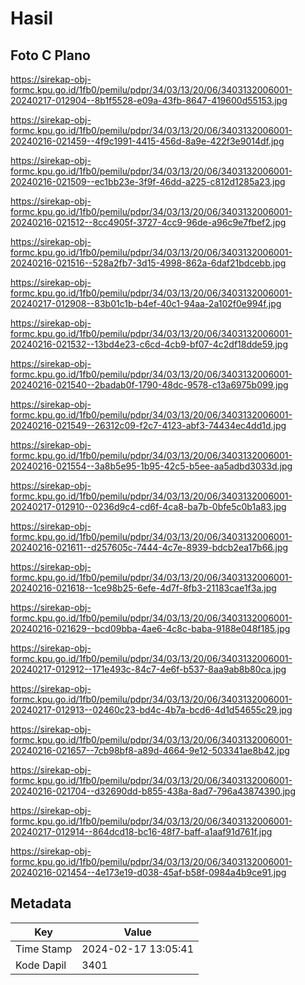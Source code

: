 # Hasil

## Foto C Plano

https://sirekap-obj-formc.kpu.go.id/1fb0/pemilu/pdpr/34/03/13/20/06/3403132006001-20240217-012904--8b1f5528-e09a-43fb-8647-419600d55153.jpg

https://sirekap-obj-formc.kpu.go.id/1fb0/pemilu/pdpr/34/03/13/20/06/3403132006001-20240216-021459--4f9c1991-4415-456d-8a9e-422f3e9014df.jpg

https://sirekap-obj-formc.kpu.go.id/1fb0/pemilu/pdpr/34/03/13/20/06/3403132006001-20240216-021509--ec1bb23e-3f9f-46dd-a225-c812d1285a23.jpg

https://sirekap-obj-formc.kpu.go.id/1fb0/pemilu/pdpr/34/03/13/20/06/3403132006001-20240216-021512--8cc4905f-3727-4cc9-96de-a96c9e7fbef2.jpg

https://sirekap-obj-formc.kpu.go.id/1fb0/pemilu/pdpr/34/03/13/20/06/3403132006001-20240216-021516--528a2fb7-3d15-4998-862a-6daf21bdcebb.jpg

https://sirekap-obj-formc.kpu.go.id/1fb0/pemilu/pdpr/34/03/13/20/06/3403132006001-20240217-012908--83b01c1b-b4ef-40c1-94aa-2a102f0e994f.jpg

https://sirekap-obj-formc.kpu.go.id/1fb0/pemilu/pdpr/34/03/13/20/06/3403132006001-20240216-021532--13bd4e23-c6cd-4cb9-bf07-4c2df18dde59.jpg

https://sirekap-obj-formc.kpu.go.id/1fb0/pemilu/pdpr/34/03/13/20/06/3403132006001-20240216-021540--2badab0f-1790-48dc-9578-c13a6975b099.jpg

https://sirekap-obj-formc.kpu.go.id/1fb0/pemilu/pdpr/34/03/13/20/06/3403132006001-20240216-021549--26312c09-f2c7-4123-abf3-74434ec4dd1d.jpg

https://sirekap-obj-formc.kpu.go.id/1fb0/pemilu/pdpr/34/03/13/20/06/3403132006001-20240216-021554--3a8b5e95-1b95-42c5-b5ee-aa5adbd3033d.jpg

https://sirekap-obj-formc.kpu.go.id/1fb0/pemilu/pdpr/34/03/13/20/06/3403132006001-20240217-012910--0236d9c4-cd6f-4ca8-ba7b-0bfe5c0b1a83.jpg

https://sirekap-obj-formc.kpu.go.id/1fb0/pemilu/pdpr/34/03/13/20/06/3403132006001-20240216-021611--d257605c-7444-4c7e-8939-bdcb2ea17b66.jpg

https://sirekap-obj-formc.kpu.go.id/1fb0/pemilu/pdpr/34/03/13/20/06/3403132006001-20240216-021618--1ce98b25-6efe-4d7f-8fb3-21183cae1f3a.jpg

https://sirekap-obj-formc.kpu.go.id/1fb0/pemilu/pdpr/34/03/13/20/06/3403132006001-20240216-021629--bcd09bba-4ae6-4c8c-baba-9188e048f185.jpg

https://sirekap-obj-formc.kpu.go.id/1fb0/pemilu/pdpr/34/03/13/20/06/3403132006001-20240217-012912--171e493c-84c7-4e6f-b537-8aa9ab8b80ca.jpg

https://sirekap-obj-formc.kpu.go.id/1fb0/pemilu/pdpr/34/03/13/20/06/3403132006001-20240217-012913--02460c23-bd4c-4b7a-bcd6-4d1d54655c29.jpg

https://sirekap-obj-formc.kpu.go.id/1fb0/pemilu/pdpr/34/03/13/20/06/3403132006001-20240216-021657--7cb98bf8-a89d-4664-9e12-503341ae8b42.jpg

https://sirekap-obj-formc.kpu.go.id/1fb0/pemilu/pdpr/34/03/13/20/06/3403132006001-20240216-021704--d32690dd-b855-438a-8ad7-796a43874390.jpg

https://sirekap-obj-formc.kpu.go.id/1fb0/pemilu/pdpr/34/03/13/20/06/3403132006001-20240217-012914--864dcd18-bc16-48f7-baff-a1aaf91d761f.jpg

https://sirekap-obj-formc.kpu.go.id/1fb0/pemilu/pdpr/34/03/13/20/06/3403132006001-20240216-021454--4e173e19-d038-45af-b58f-0984a4b9ce91.jpg


## Metadata

| Key        | Value               |
| ---------- | ------------------- |
| Time Stamp | 2024-02-17 13:05:41 |
| Kode Dapil | 3401                |



